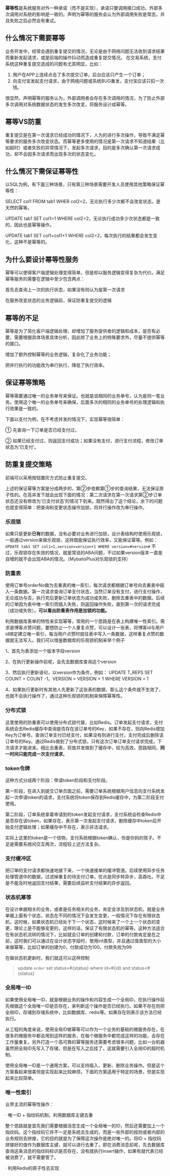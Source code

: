 **幂等性**是系统服务对外一种承诺（而不是实现），承诺只要调用接口成功，外部多次调用对系统的影响是一致的。声明为幂等的服务会认为外部调用失败是常态，并且失败之后必然会有重试。

## 什么情况下需要幂等

业务开发中，经常会遇到重复提交的情况，无论是由于网络问题无法收到请求结果而重新发起请求，或是前端的操作抖动而造成重复提交情况。 在交易系统，支付系统这种重复提交造成的问题有尤其明显，比如：

1. 用户在APP上连续点击了多次提交订单，后台应该只产生一个订单；
2. 向支付宝发起支付请求，由于网络问题或系统BUG重发，支付宝应该只扣一次钱。

很显然，声明幂等的服务认为，外部调用者会存在多次调用的情况，为了防止外部多次调用对系统数据状态的发生多次改变，将服务设计成幂等。

## 幂等VS防重

重复提交是在第一次请求已经成功的情况下，人为的进行多次操作，导致不满足幂等要求的服务多次改变状态。而幂等更多使用的情况是第一次请求不知道结果（比如超时）或者失败的异常情况下，发起多次请求，目的是多次确认第一次请求成功，却不会因多次请求而出现多次的状态变化。

## 什么情况下需保证幂等性
以SQL为例，有下面三种场景，只有第三种场景需要开发人员使用其他策略保证幂等性：

SELECT col1 FROM tab1 WHER col2=2，无论执行多少次都不会改变状态，是天然的幂等。

UPDATE tab1 SET col1=1 WHERE col2=2，无论执行成功多少次状态都是一致的，因此也是幂等操作。

UPDATE tab1 SET col1=col1+1 WHERE col2=2，每次执行的结果都会发生变化，这种不是幂等的。

## 为什么要设计幂等性服务
幂等可以使得客户端逻辑处理变得简单，但是却以服务逻辑变得复杂为代价。满足幂等服务的需要在逻辑中至少包含两点：

首先去查询上一次的执行状态，如果没有则认为是第一次请求

在服务改变状态的业务逻辑前，保证防重复提交的逻辑

## 幂等的不足
幂等是为了简化客户端逻辑处理，却增加了服务提供者的逻辑和成本，是否有必要，需要根据具体场景具体分析，因此除了业务上的特殊要求外，尽量不提供幂等的接口。

增加了额外控制幂等的业务逻辑，复杂化了业务功能；

把并行执行的功能改为串行执行，降低了执行效率。

## 保证幂等策略
幂等需要通过唯一的业务单号来保证。也就是说相同的业务单号，认为是同一笔业务。使用这个唯一的业务单号来确保，后面多次的相同的业务单号的处理逻辑和执行效果是一致的。

下面以支付为例，在不考虑并发的情况下，实现幂等很简单：

① 先查询一下订单是否已经支付过，

② 如果已经支付过，则返回支付成功；如果没有支付，进行支付流程，修改订单状态为‘已支付’。

## 防重复提交策略

前端可以采用按钮置灰方式防止重复提交。

上述的保证幂等方案是分成两步的，第②步依赖第①步的查询结果，无法保证原子性的。在高并发下就会出现下面的情况：第二次请求在第一次请求第②步订单状态还没有修改为‘已支付状态’的情况下到来。既然得出了这个结论，余下的问题也就变得简单：把查询和变更状态操作加锁，将并行操作改为串行操作。

### 乐观锁

如果只是更新**已有**的数据，没有必要对业务进行加锁，设计表结构时使用乐观锁，一般通过version来做乐观锁，这样既能保证执行效率，又能保证幂等。例如： `UPDATE tab1 SET col1=1,version=version+1 WHERE version=#version#` 不过，乐观锁存在失效的情况，就是常说的ABA问题，不过如果version版本一直是自增的就不会出现ABA的情况。（MybatisPlus对乐观锁的支持） 

### 防重表

使用订单号orderNo做为去重表的唯一索引，每次请求都根据订单号向去重表中插入一条数据。第一次请求查询订单支付状态，当然订单没有支付，进行支付操作，无论成功与否，执行完后更新订单状态为成功或失败，删除去重表中的数据。后续的订单因为表中唯一索引而插入失败，则返回操作失败，直到第一次的请求完成（成功或失败）。**可以看出防重表作用是加锁的功能。**

利用数据库表单的特性来实现幂等，常用的一个思路是在表上构建唯一性索引。需求是博客点赞问题，要想防止一个人重复点赞，可以设计一张表，将博客id与用户id绑定建立唯一索引，每当用户点赞时就往表中写入一条数据，这样重复点赞的数据就无法写入。我们可以借鉴数据库的乐观锁机制来举个例子

1、首先为表添加一个版本字段version

2、在执行更新操作前呢，会先去数据库查询这个version

3、然后执行更新语句，以version作为条件，例如：
UPDATE T_REPS SET COUNT = COUNT -1，VERSION = VERSION + 1 WHERE VERSION = 1

4、如果执行更新时有其他人先更新了这张表的数据，那么这个条件就不生效了，也就不会执行操作了，通过这种乐观锁的机制来保障幂等性。

### 分布式锁

这里使用的防重表可以使用分布式锁代替，比如Redis。订单发起支付请求，支付系统会去Redis缓存中查询是否存在该订单号的Key，如果不存在，则向Redis增加Key为订单号。查询订单支付已经支付，如果没有则进行支付，支付完成后删除该订单号的Key。通过Redis做到了分布式锁，只有这次订单订单支付请求完成，下次请求才能进来。相比去重表，将放并发做到了缓存中，较为高效。思路相同，**同一时间只能完成一次支付请求**。 

### token令牌

这种方式分成两个阶段：申请token阶段和支付阶段。 

第一阶段，在进入到提交订单页面之前，需要订单系统根据用户信息向支付系统发起一次申请token的请求，支付系统将token保存到Redis缓存中，为第二阶段支付使用。 

第二阶段，订单系统拿着申请到的token发起支付请求，支付系统会检查Redis中是否存在该token，如果存在，表示第一次发起支付请求，删除缓存中token后开始支付逻辑处理；如果缓存中不存在，表示非法请求。 

实际上这里的token是一个信物，支付系统根据token确认，你是你妈的孩子。不足是需要系统间交互两次，流程较上述方法复杂。 

### 支付缓冲区

把订单的支付请求都快速地接下来，一个快速接单的缓冲管道。后续使用异步任务处理管道中的数据，过滤掉重复的待支付订单。优点是同步转异步，高吞吐。不足是不能及时地返回支付结果，需要后续监听支付结果的异步返回。

### 状态机幂等

在设计单据相关的业务，或者是任务相关的业务，肯定会涉及到状态机，就是业务单据上面有个状态，状态在不同的情况下会发生变更，一般情况下存在有限状态机，这时候，如果状态机已经处于下一个状态，这时候来了一个上一个状态的变更，理论上是不能够变更的，这样的话，保证了有限状态机的幂等。这种方法适合在有状态机流转的情况下，比如就会订单的创建和付款，订单的付款肯定是在之前，这时我们可以通过在设计状态字段时，使用int类型，并且通过值类型的大小来做幂等，比如订单的创建为0，付款成功为100。付款失败为99

在做状态机更新时，我们就这可以这样控制

> update `order` set status=#{status} where id=#{id} and status<#{status}

### 全局唯一ID

如果使用全局唯一ID，就是根据业务的操作和内容生成一个全局ID，在执行操作前先根据这个全局唯一ID是否存在，来判断这个操作是否已经执行。如果不存在则把全局ID，存储到存储系统中，比如数据库、redis等。如果存在则表示该方法已经执行。

从工程的角度来说，使用全局ID做幂等可以作为一个业务的基础的微服务存在，在很多的微服务中都会用到这样的服务，在每个微服务中都完成这样的功能，会存在工作量重复。另外打造一个高可靠的幂等服务还需要考虑很多问题，比如一台机器虽然把全局ID先写入了存储，但是在写入之后挂了，这就需要引入全局ID的超时机制。

使用全局唯一ID是一个通用方案，可以支持插入、更新、删除业务操作。但是这个方案看起来很美但是实现起来比较麻烦，下面的方案适用于特定的场景，但是实现起来比较简单。

### 唯一性索引

业界主流的幂等性操作：

· 唯一ID + 指纹码机制，利用数据库主键去重

整个思路就是首先我们需要根据消息生成一个全局唯一的ID，然后还需要加上一个指纹码。这个指纹码它并不一定是系统去生成的，而是一些外部的规则或者内部的业务规则去拼接，它的目的就是为了保障这次操作是绝对唯一的。将ID + 指纹码拼接好的值作为数据库主键，就可以进行去重了。即在消费消息前呢，先去数据库查询这条消息的指纹码标识是否存在，没有就执行insert操作，如果有就代表已经被消费了，就不需要管了。

· 利用Redis的原子性去实现

